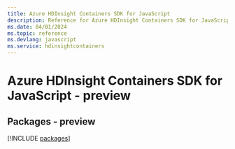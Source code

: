 ```yaml
---
title: Azure HDInsight Containers SDK for JavaScript
description: Reference for Azure HDInsight Containers SDK for JavaScript
ms.date: 04/01/2024
ms.topic: reference
ms.devlang: javascript
ms.service: hdinsightcontainers
---
```

# Azure HDInsight Containers SDK for JavaScript - preview
## Packages - preview
[!INCLUDE [packages](hdinsight-containers-index.md)]